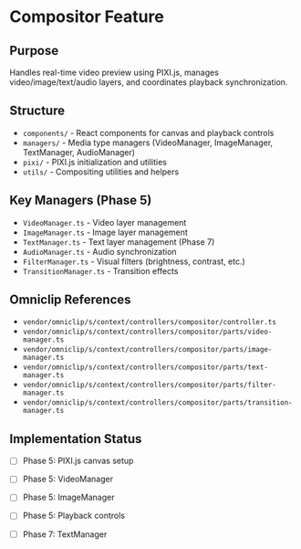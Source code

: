 # Compositor Feature

## Purpose
Handles real-time video preview using PIXI.js, manages video/image/text/audio layers, and coordinates playback synchronization.

## Structure
- `components/` - React components for canvas and playback controls
- `managers/` - Media type managers (VideoManager, ImageManager, TextManager, AudioManager)
- `pixi/` - PIXI.js initialization and utilities
- `utils/` - Compositing utilities and helpers

## Key Managers (Phase 5)
- `VideoManager.ts` - Video layer management
- `ImageManager.ts` - Image layer management
- `TextManager.ts` - Text layer management (Phase 7)
- `AudioManager.ts` - Audio synchronization
- `FilterManager.ts` - Visual filters (brightness, contrast, etc.)
- `TransitionManager.ts` - Transition effects

## Omniclip References
- `vendor/omniclip/s/context/controllers/compositor/controller.ts`
- `vendor/omniclip/s/context/controllers/compositor/parts/video-manager.ts`
- `vendor/omniclip/s/context/controllers/compositor/parts/image-manager.ts`
- `vendor/omniclip/s/context/controllers/compositor/parts/text-manager.ts`
- `vendor/omniclip/s/context/controllers/compositor/parts/filter-manager.ts`
- `vendor/omniclip/s/context/controllers/compositor/parts/transition-manager.ts`

## Implementation Status
- [ ] Phase 5: PIXI.js canvas setup
- [ ] Phase 5: VideoManager
- [ ] Phase 5: ImageManager
- [ ] Phase 5: Playback controls
- [ ] Phase 7: TextManager

